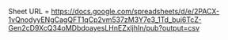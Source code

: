 Sheet URL = https://docs.google.com/spreadsheets/d/e/2PACX-1vQnodyyENgCagQFT1qCp2vm537zM3Y7e3_1Td_buj6TcZ-Gen2cD9XcQ34oMDbdoayesLHnEZxljhIn/pub?output=csv

